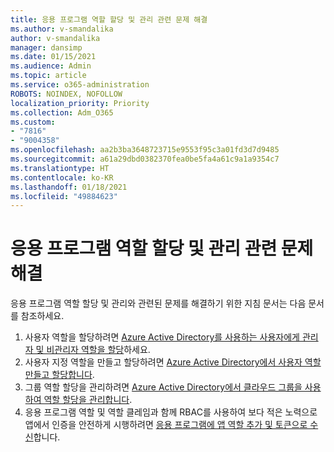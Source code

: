 ```yaml
---
title: 응용 프로그램 역할 할당 및 관리 관련 문제 해결
ms.author: v-smandalika
author: v-smandalika
manager: dansimp
ms.date: 01/15/2021
ms.audience: Admin
ms.topic: article
ms.service: o365-administration
ROBOTS: NOINDEX, NOFOLLOW
localization_priority: Priority
ms.collection: Adm_O365
ms.custom:
- "7816"
- "9004358"
ms.openlocfilehash: aa2b3ba3648723715e9553f95c3a01fd3d7d9485
ms.sourcegitcommit: a61a29dbd0382370fea0be5fa4a61c9a1a9354c7
ms.translationtype: HT
ms.contentlocale: ko-KR
ms.lasthandoff: 01/18/2021
ms.locfileid: "49884623"
---
```

# <a name="troubleshoot-issues-with-application-role-assignment-and-management"></a>응용 프로그램 역할 할당 및 관리 관련 문제 해결

응용 프로그램 역할 할당 및 관리와 관련된 문제를 해결하기 위한 지침 문서는 다음 문서를 참조하세요.

1. 사용자 역할을 할당하려면 [Azure Active Directory를 사용하는 사용자에게 관리자 및 비관리자 역할을 할당](https://docs.microsoft.com/azure/active-directory/fundamentals/active-directory-users-assign-role-azure-portal)하세요.
2. 사용자 지정 역할을 만들고 할당하려면 [Azure Active Directory에서 사용자 역할 만들고 할당합니다](https://docs.microsoft.com/azure/active-directory/roles/custom-create).
3. 그룹 역할 할당을 관리하려면 [Azure Active Directory에서 클라우드 그룹을 사용하여 역할 할당을 관리합니다](https://docs.microsoft.com/azure/active-directory/roles/groups-concept).
4. 응용 프로그램 역할 및 역할 클레임과 함께 RBAC를 사용하여 보다 적은 노력으로 앱에서 인증을 안전하게 시행하려면 [응용 프로그램에 앱 역할 추가 및 토큰으로 수신](https://docs.microsoft.com/azure/active-directory/develop/howto-add-app-roles-in-azure-ad-apps#app-roles-vs-groups)합니다.
